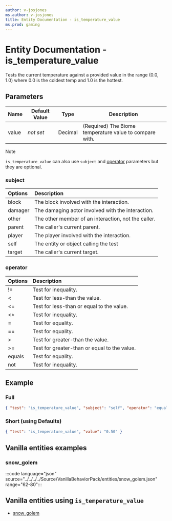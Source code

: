 ```yaml
---
author: v-josjones
ms.author: v-josjones
title: Entity Documentation - is_temperature_value
ms.prod: gaming
---
```


# Entity Documentation - is_temperature_value

Tests the current temperature against a provided value in the range (0.0, 1.0) where 0.0 is the coldest temp and 1.0 is the hottest.

## Parameters

|Name |Default Value  |Type  |Description  |
|---------|---------|---------|---------|
|value |*not set* |Decimal |(Required) The Biome temperature value to compare with. |

>[!Note]
>`is_temperature_value` can also use `subject` and [operator](../Definitions/NestedTables/operator.md) parameters but they are optional.

### subject

| Options| Description |
|:-----------|:-----------|
| block| The block involved with the interaction. |
| damager| The damaging actor involved with the interaction. |
| other| The other member of an interaction, not the caller. |
| parent| The caller's current parent. |
| player| The player involved with the interaction. |
| self| The entity or object calling the test |
| target| The caller's current target. |

### operator

| Options| Description |
|:-----------|:-----------|
| !=| Test for inequality. |
| <| Test for less-than the value. |
| <=| Test for less-than or equal to the value. |
| <>| Test for inequality. |
| =| Test for equality. |
| ==| Test for equality. |
| >| Test for greater-than the value. |
| >=| Test for greater-than or equal to the value. |
| equals| Test for equality. |
| not| Test for inequality. |

## Example

### Full

```json
{ "test": "is_temperature_value", "subject": "self", "operator": "equals", "value": "0.50" }
```

### Short (using Defaults)

```json
{ "test": "is_temperature_value", "value": "0.50" }
```

## Vanilla entities examples

### snow_golem

:::code language="json" source="../../../../Source/VanillaBehaviorPack/entities/snow_golem.json" range="62-80":::

## Vanilla entities using `is_temperature_value`

- [snow_golem](../../../../Source/VanillaBehaviorPack_Snippets/entities/snow_golem.md)
